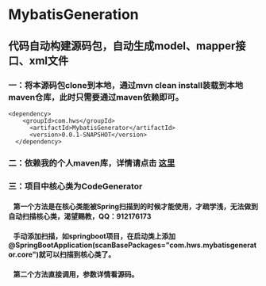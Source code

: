 # MybatisGeneration
## 代码自动构建源码包，自动生成model、mapper接口、xml文件  
### 一：将本源码包clone到本地，通过mvn clean install装载到本地maven仓库，此时只需要通过maven依赖即可。

    <dependency>
	   	<groupId>com.hws</groupId>
		  <artifactId>MybatisGenerator</artifactId>
		  <version>0.0.1-SNAPSHOT</version>
	  </dependency>
 ### 二：依赖我的个人maven库，详情请点击 [这里](https://github.com/ForeverLTP/PersonalDependencyLibrary)
 ### 三：项目中核心类为CodeGenerator
 #### &nbsp;&nbsp;&nbsp;第一个方法是在核心类能被Spring扫描到的时候才能使用，才疏学浅，无法做到自动扫描核心类，渴望赐教，QQ：912176173
 #### &nbsp;&nbsp;&nbsp;手动添加扫描，如springboot项目，在启动类上添加@SpringBootApplication(scanBasePackages="com.hws.mybatisgenerator.core")就可以扫描到核心类了。
 #### &nbsp;&nbsp;&nbsp;第二个方法直接调用，参数详情看源码。
